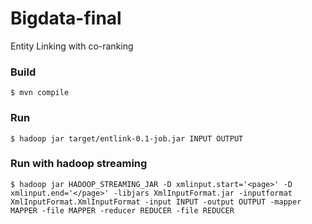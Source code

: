 Bigdata-final
=============

Entity Linking with co-ranking

### Build
	$ mvn compile

### Run
	$ hadoop jar target/entlink-0.1-job.jar INPUT OUTPUT

### Run with hadoop streaming

	$ hadoop jar HADOOP_STREAMING_JAR -D xmlinput.start='<page>' -D xmlinput.end='</page>' -libjars XmlInputFormat.jar -inputformat XmlInputFormat.XmlInputFormat -input INPUT -output OUTPUT -mapper MAPPER -file MAPPER -reducer REDUCER -file REDUCER
